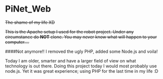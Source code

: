 PiNet_Web
=========

~~The shame of my life XD~~

~~This is the Apache setup I used for the robot project. Under any circumstance do **NOT** clone. You may never know what will happen to your computer….~~

####Not anymore!! I removed the ugly PHP, added some Node.js and voila!

Today I am older, smarter and have a larger field of view on what technology is out there.
Doing this project today I would most probably use node.js. Yet it was great experience; using PHP for the last time in my life :D 


